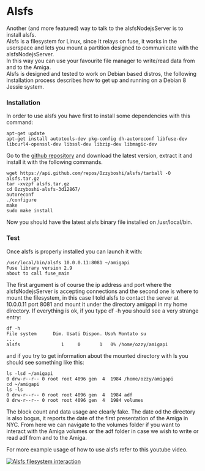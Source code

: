 # Alsfs
Another (and more featured) way to talk to the alsfsNodejsServer is to install alsfs.  
Alsfs is a filesystem for Linux, since It relays on fuse, it works in the userspace  and lets you mount a partition designed to communicate with the alsfsNodejsServer.  
In this way you can use your favourite file manager to write/read data from and to the Amiga.  
Alsfs is designed and tested to work on Debian based distros, the following installation process describes how to get up and running on a Debian 8 Jessie system.  

### Installation
In order to use alsfs you have first to install some dependencies with this command:
```
apt-get update
apt-get install autotools-dev pkg-config dh-autoreconf libfuse-dev libcurl4-openssl-dev libssl-dev libzip-dev libmagic-dev
```
Go to the [github repository](https://github.com/Ozzyboshi/alsfs/releases) and download the latest version, extract it and install it with the following commands.

```
wget https://api.github.com/repos/Ozzyboshi/alsfs/tarball -O alsfs.tar.gz
tar -xvzpf alsfs.tar.gz
cd Ozzyboshi-alsfs-3d12867/
autoreconf
./configure
make
sudo make install
```

Now you should have the latest alsfs binary file installed on /usr/local/bin.

### Test
Once alsfs is properly installed you can launch it with:

```
/usr/local/bin/alsfs 10.0.0.11:8081 ~/amigapi
Fuse library version 2.9
about to call fuse_main
```

The first argument is of course the ip address and port where the alsfsNodejsServer is accepting connections and the second one is where to mount the filesystem, in this case I told alsfs to contact the server at 10.0.0.11 port 8081 and mount it under the directory amigapi in my home directory.
If everything is ok, if you type df -h you should see a very strange entry:

```
df -h
File system      Dim. Usati Dispon. Uso% Montato su
...
alsfs               1     0       1   0% /home/ozzy/amigapi
```

and if you try to get information about the mounted directory with ls you should see something like this:

```
ls -lsd ~/amigapi
0 drw-r--r-- 0 root root 4096 gen  4  1984 /home/ozzy/amigapi
cd ~/amigapi
ls -ls
0 drw-r--r-- 0 root root 4096 gen  4  1984 adf
0 drw-r--r-- 0 root root 4096 gen  4  1984 volumes

```

The block count and data usage are clearly fake.
The date od the directory is also bogus, it reports the date of the first presentation of the Amiga in NYC.
From here we can navigate to the volumes folder if you want to interact with the Amiga volumes or the adf folder in case we wish to write or read adf from and to the Amiga.

For more example usage of how to use alsfs refer to this youtube video.

[![Alsfs filesystem interaction](https://img.youtube.com/vi/HHleQ2CO39Y/0.jpg)](https://www.youtube.com/watch?v=HHleQ2CO39Y)
